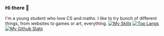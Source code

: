 ### Hi there 👋

I'm a young student who love CS and maths. I like to try bunch of different things, from websites to games or art, everything.
[![My Skills](https://skillicons.dev/icons?i=rust,python,html,css,javascript,typescript,nodejs,nextjs,react,wasm,git,godot,vim,bash,linux)](https://skillicons.dev)
[![Top Langs](https://github-readme-stats.vercel.app/api/top-langs/?username=Adi-df&show_icons=true&theme=radical)](https://github.com/anuraghazra/github-readme-stats)
[![My Github Stats](https://github-readme-stats.vercel.app/api?username=Adi-df&show_icons=true&theme=radical)](https://github.com/anuraghazra/github-readme-stats)

